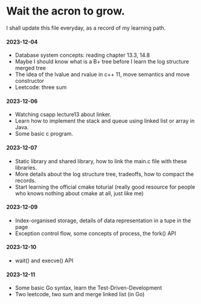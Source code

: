 # Wait the acron to grow.
I shall update this file everyday, as a record of my learning path.

#### 2023-12-04

+ Database system concepts: reading chapter 13.3, 14.8
+ Maybe I should know what is a B+ tree before I learn the log structure merged tree
+ The idea of the lvalue and rvalue in c++ 11, move semantics and move constructor
+ Leetcode: three sum

#### 2023-12-06

+ Watching csapp lecture13 about linker.
+ Learn how to implement the stack and queue using linked list or array in Java.
+ Some basic c program.

#### 2023-12-07

+ Static library and shared library, how to link the main.c file with these libraries.
+ More details about the log structure tree, tradeoffs, how to compact the records.
+ Start learning the official cmake toturial (really good resource for people who knows nothing about cmake at all, just like me)

#### 2023-12-09

+ Index-organised storage, details of data representation in a tupe in the page
+ Exception control flow, some concepts of process, the fork() API

#### 2023-12-10

+ wait() and execve() API

#### 2023-12-11

+ Some basic Go syntax, learn the Test-Driven-Development
+ Two leetcode, two sum and merge linked list (in Go)
